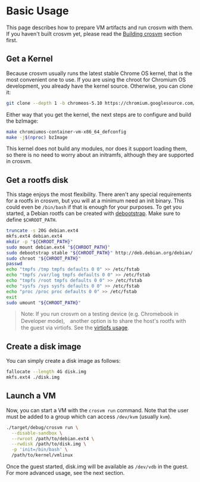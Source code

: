 # Basic Usage

This page describes how to prepare VM artifacts and run crosvm with them. If you
haven't built crosvm yet, please read the [Building crosvm] section first.

[Building crosvm]: ../building_crosvm/index.md

## Get a Kernel

Because crosvm usually runs the latest stable Chrome OS kernel, that is the most
convenient one to use. If you are using the chroot for Chromium OS development,
you already have the kernel source. Otherwise, you can clone it:

```bash
git clone --depth 1 -b chromeos-5.10 https://chromium.googlesource.com/chromiumos/third_party/kernel
```

Either way that you get the kernel, the next steps are to configure and build
the bzImage:

```bash
make chromiumos-container-vm-x86_64_defconfig
make -j$(nproc) bzImage
```

This kernel does not build any modules, nor does it support loading them, so
there is no need to worry about an initramfs, although they are supported in
crosvm.

## Get a rootfs disk

This stage enjoys the most flexibility. There aren't any special requirements
for a rootfs in crosvm, but you will at a minimum need an init binary. This
could even be `/bin/bash` if that is enough for your purposes. To get you
started, a Debian rootfs can be created with [debootstrap]. Make sure to define
`$CHROOT_PATH`.

```bash
truncate -s 20G debian.ext4
mkfs.ext4 debian.ext4
mkdir -p "${CHROOT_PATH}"
sudo mount debian.ext4 "${CHROOT_PATH}"
sudo debootstrap stable "${CHROOT_PATH}" http://deb.debian.org/debian/
sudo chroot "${CHROOT_PATH}"
passwd
echo "tmpfs /tmp tmpfs defaults 0 0" >> /etc/fstab
echo "tmpfs /var/log tmpfs defaults 0 0" >> /etc/fstab
echo "tmpfs /root tmpfs defaults 0 0" >> /etc/fstab
echo "sysfs /sys sysfs defaults 0 0" >> /etc/fstab
echo "proc /proc proc defaults 0 0" >> /etc/fstab
exit
sudo umount "${CHROOT_PATH}"
```

[debootstrap]: https://wiki.debian.org/Debootstrap

> Note: If you run crosvm on a testing device (e.g. Chromebook in Developer
> mode),　another option is to share the host's rootfs with the guest via
> virtiofs. See the [virtiofs usage](./usage.html#with-virtiofs).

<!-- TODO: Is it possible to use a prebuilt Debian image downloaded from the official site? -->

## Create a disk image

You can simply create a disk image as follows:

```bash
fallocate --length 4G disk.img
mkfs.ext4 ./disk.img
```

## Launch a VM

Now, you can start a VM with the `crosvm run` command. Note that the user must
be added to a group which can access `/dev/kvm` (usually `kvm`).

```bash
./target/debug/crosvm run \
  --disable-sandbox \
  --rwroot /path/to/debian.ext4 \
  --rwdisk /path/to/disk.img \
  -p 'init=/bin/bash' \
  /path/to/kernel/vmlinux
```

Once the guest started, disk.img will be available as `/dev/vdb` in the guest.
For more advanced usage, see the next section.
